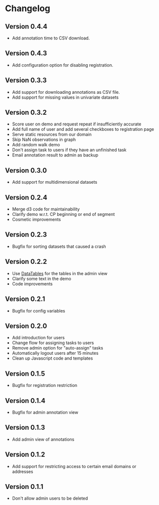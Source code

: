 # Changelog

## Version 0.4.4

* Add annotation time to CSV download.

## Version 0.4.3

* Add configuration option for disabling registration.

## Version 0.3.3

* Add support for downloading annotations as CSV file.
* Add support for missing values in univariate datasets

## Version 0.3.2

* Score user on demo and request repeat if insufficiently accurate
* Add full name of user and add several checkboxes to registration page
* Serve static resources from our domain
* Skip NaN observations in graph
* Add random walk demo
* Don't assign task to users if they have an unfinished task
* Email annotation result to admin as backup

## Version 0.3.0

* Add support for multidimensional datasets

## Version 0.2.4

* Merge d3 code for maintainability
* Clarify demo w.r.t. CP beginning or end of segment
* Cosmetic improvements

## Version 0.2.3

* Bugfix for sorting datasets that caused a crash

## Version 0.2.2

* Use [DataTables](https://datatables.net/) for the tables in the admin view
* Clarify some text in the demo
* Code improvements

## Version 0.2.1

* Bugfix for config variables

## Version 0.2.0

* Add introduction for users
* Change flow for assigning tasks to users
* Remove admin option for "auto-assign" tasks
* Automatically logout users after 15 minutes
* Clean up Javascript code and templates

## Version 0.1.5

* Bugfix for registration restriction

## Version 0.1.4

* Bugfix for admin annotation view

## Version 0.1.3

* Add admin view of annotations

## Version 0.1.2

* Add support for restricting access to certain email domains or addresses

## Version 0.1.1

* Don't allow admin users to be deleted
